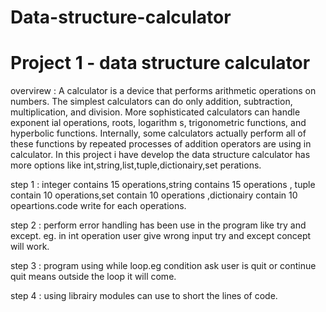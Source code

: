 # Data-structure-calculator

# Project 1 - data structure calculator


 overvirew :
            A calculator is a device that performs arithmetic operations on numbers. The simplest calculators can do only addition, subtraction, multiplication, and division. 
            More sophisticated calculators can handle exponent ial operations, roots, logarithm s, trigonometric functions, and hyperbolic functions. Internally, some calculators actually perform all of these functions by repeated processes of addition operators are using in calculator. In this project i have develop the data structure calculator has more options like int,string,list,tuple,dictionairy,set perations.
 
            
step 1 :
         integer contains 15 operations,string contains 15 operations , tuple contain 10 operations,set contain 10 operations ,dictionairy contain 10 opeartions.code write for each operations.
 
step 2 :
       perform error handling has been use in the program like try and except. eg. in int operation user give wrong input try and except concept will work.
       
step 3 :
       program using while loop.eg condition ask user is quit or continue quit means outside the loop it will come.
       
step 4 :
       using librairy modules can use to short the lines of code.
